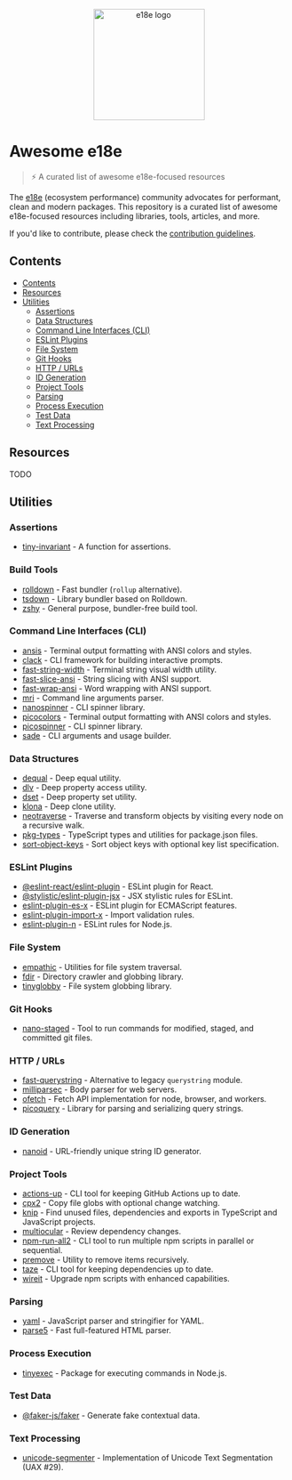 <p align="center">
  <img src="https://e18e.dev/logo.svg" alt="e18e logo" width="200">
</p>

# Awesome e18e

> ⚡ A curated list of awesome e18e-focused resources

The [e18e](https://e18e.dev) (ecosystem performance) community advocates for performant, clean and modern packages. This repository is a curated list of awesome e18e-focused resources including libraries, tools, articles, and more.

If you'd like to contribute, please check the [contribution guidelines](CONTRIBUTING.md).

## Contents

- [Contents](#contents)
- [Resources](#resources)
- [Utilities](#utilities)
  - [Assertions](#assertions)
  - [Data Structures](#data-structures)
  - [Command Line Interfaces (CLI)](#command-line-interfaces-cli)
  - [ESLint Plugins](#eslint-plugins)
  - [File System](#file-system)
  - [Git Hooks](#git-hooks)
  - [HTTP / URLs](#http--urls)
  - [ID Generation](#id-generation)
  - [Project Tools](#project-tools)
  - [Parsing](#parsing)
  - [Process Execution](#process-execution)
  - [Test Data](#test-data)
  - [Text Processing](#text-processing)

## Resources

TODO

## Utilities

### Assertions

- [tiny-invariant](https://github.com/alexreardon/tiny-invariant) - A function for assertions.

### Build Tools

- [rolldown](https://github.com/rolldown/rolldown) - Fast bundler (`rollup` alternative).
- [tsdown](https://github.com/rolldown/tsdown) - Library bundler based on Rolldown.
- [zshy](https://github.com/colinhacks/zshy) - General purpose, bundler-free build tool.

### Command Line Interfaces (CLI)

- [ansis](https://github.com/webdiscus/ansis) - Terminal output formatting with ANSI colors and styles.
- [clack](https://github.com/bombshell-dev/clack) - CLI framework for building interactive prompts.
- [fast-string-width](https://github.com/fabiospampinato/fast-string-width) - Terminal string visual width utility.
- [fast-slice-ansi](https://github.com/43081j/fast-slice-ansi) - String slicing with ANSI support.
- [fast-wrap-ansi](https://github.com/43081j/fast-wrap-ansi) - Word wrapping with ANSI support.
- [mri](https://github.com/lukeed/mri) - Command line arguments parser.
- [nanospinner](https://github.com/usmanyunusov/nanospinner) - CLI spinner library.
- [picocolors](https://github.com/alexeyraspopov/picocolors) - Terminal output formatting with ANSI colors and styles.
- [picospinner](https://github.com/PondWader/picospinner) - CLI spinner library.
- [sade](https://github.com/lukeed/sade) - CLI arguments and usage builder.

### Data Structures

- [dequal](https://github.com/lukeed/dequal) - Deep equal utility.
- [dlv](https://github.com/developit/dlv) - Deep property access utility.
- [dset](https://github.com/lukeed/dset) - Deep property set utility.
- [klona](https://github.com/lukeed/klona) - Deep clone utility.
- [neotraverse](https://github.com/PuruVJ/neotraverse) - Traverse and transform objects by visiting every node on a recursive walk.
- [pkg-types](https://github.com/unjs/pkg-types) - TypeScript types and utilities for package.json files.
- [sort-object-keys](https://github.com/keithamus/sort-object-keys) - Sort object keys with optional key list specification.

### ESLint Plugins

- [@eslint-react/eslint-plugin](https://github.com/eslint-react/eslint-react) - ESLint plugin for React.
- [@stylistic/eslint-plugin-jsx](https://github.com/eslint-stylistic/eslint-stylistic) - JSX stylistic rules for ESLint.
- [eslint-plugin-es-x](https://github.com/eslint-community/eslint-plugin-es-x) - ESLint plugin for ECMAScript features.
- [eslint-plugin-import-x](https://github.com/un-ts/eslint-plugin-import-x) - Import validation rules.
- [eslint-plugin-n](https://github.com/eslint-community/eslint-plugin-n) - ESLint rules for Node.js.

### File System

- [empathic](https://github.com/lukeed/empathic) - Utilities for file system traversal.
- [fdir](https://github.com/thecodrr/fdir) - Directory crawler and globbing library.
- [tinyglobby](https://github.com/SuperchupuDev/tinyglobby) - File system globbing library.

### Git Hooks

- [nano-staged](https://github.com/usmanyunusov/nano-staged) - Tool to run commands for modified, staged, and committed git files.

### HTTP / URLs

- [fast-querystring](https://github.com/anonrig/fast-querystring) - Alternative to legacy `querystring` module.
- [milliparsec](https://github.com/tinyhttp/milliparsec) - Body parser for web servers.
- [ofetch](https://github.com/unjs/ofetch) - Fetch API implementation for node, browser, and workers.
- [picoquery](https://github.com/43081j/picoquery) - Library for parsing and serializing query strings.

### ID Generation

- [nanoid](https://github.com/ai/nanoid) - URL-friendly unique string ID generator.

### Project Tools

- [actions-up](https://github.com/azat-io/actions-up) - CLI tool for keeping GitHub Actions up to date.
- [cpx2](https://github.com/bcomnes/cpx2) - Copy file globs with optional change watching.
- [knip](https://github.com/webpro/knip) - Find unused files, dependencies and exports in TypeScript and JavaScript projects.
- [multiocular](https://github.com/multiocular-com/multiocular) - Review dependency changes.
- [npm-run-all2](https://github.com/bcomnes/npm-run-all2) - CLI tool to run multiple npm scripts in parallel or sequential.
- [premove](https://github.com/lukeed/premove) - Utility to remove items recursively.
- [taze](https://github.com/antfu-collective/taze) - CLI tool for keeping dependencies up to date.
- [wireit](https://github.com/google/wireit) - Upgrade npm scripts with enhanced capabilities.

### Parsing

- [yaml](https://github.com/eemeli/yaml) - JavaScript parser and stringifier for YAML.
- [parse5](https://github.com/inikulin/parse5) - Fast full-featured HTML parser.

### Process Execution

- [tinyexec](https://github.com/tinylibs/tinyexec) - Package for executing commands in Node.js.

### Test Data

- [@faker-js/faker](https://github.com/faker-js/faker) - Generate fake contextual data.

### Text Processing

- [unicode-segmenter](https://github.com/cometkim/unicode-segmenter) - Implementation of Unicode Text Segmentation (UAX #29).
